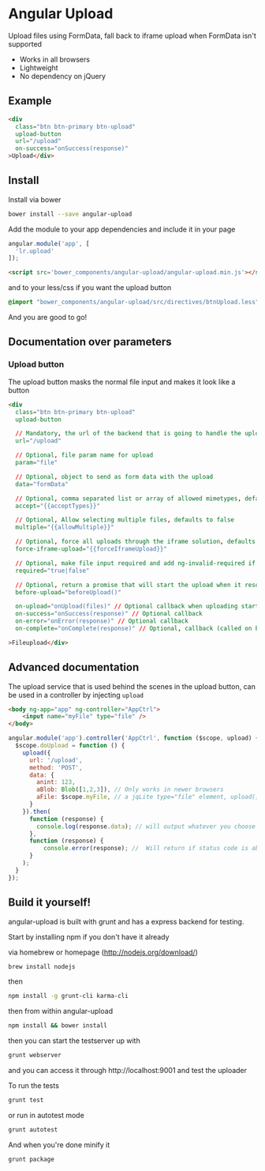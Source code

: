 # Angular Upload
Upload files using FormData, fall back to iframe upload when FormData isn't supported

 - Works in all browsers
 - Lightweight
 - No dependency on jQuery

## Example
```html
<div
  class="btn btn-primary btn-upload"
  upload-button
  url="/upload"
  on-success="onSuccess(response)"
>Upload</div>
```

## Install
Install via bower
```sh
bower install --save angular-upload
```

Add the module to your app dependencies and include it in your page
```js
angular.module('app', [
  'lr.upload'
]);
```
```html
<script src='bower_components/angular-upload/angular-upload.min.js'></script>
```

and to your less/css if you want the upload button

```css
@import "bower_components/angular-upload/src/directives/btnUpload.less"; /* or .min.css */
```

And you are good to go!

## Documentation over parameters

### Upload button
The upload button masks the normal file input and makes it look like a button

```html
<div
  class="btn btn-primary btn-upload"
  upload-button

  // Mandatory, the url of the backend that is going to handle the upload
  url="/upload"

  // Optional, file param name for upload
  param="file"

  // Optional, object to send as form data with the upload
  data="formData"

  // Optional, comma separated list or array of allowed mimetypes, defaults to allowing all types
  accept="{{acceptTypes}}"

  // Optional, Allow selecting multiple files, defaults to false
  multiple="{{allowMultiple}}"

  // Optional, force all uploads through the iframe solution, defaults to false and should normally not be included
  force-iframe-upload="{{forceIframeUpload}}"

  // Optional, make file input required and add ng-invalid-required if required is set to true on the input button
  required="true|false"

  // Optional, return a promise that will start the upload when it resolves
  before-upload="beforeUpload()"

  on-upload="onUpload(files)" // Optional callback when uploading starts
  on-success="onSuccess(response)" // Optional callback
  on-error="onError(response)" // Optional callback
  on-complete="onComplete(response)" // Optional, callback (called on both on-success and on-error)

>Fileupload</div>
```

## Advanced documentation
The upload service that is used behind the scenes in the upload button, can be used in a controller by injecting `upload`

```html
<body ng-app="app" ng-controller="AppCtrl">
    <input name="myFile" type="file" />
</body>
```

```js
angular.module('app').controller('AppCtrl', function ($scope, upload) {
  $scope.doUpload = function () {
    upload({
      url: '/upload',
      method: 'POST',
      data: {
        anint: 123,
        aBlob: Blob([1,2,3]), // Only works in newer browsers
        aFile: $scope.myFile, // a jqLite type="file" element, upload() will extract all the files from the input and put them into the FormData object before sending.
      }
    }).then(
      function (response) {
        console.log(response.data); // will output whatever you choose to return from the server on a successful upload
      },
      function (response) {
          console.error(response); //  Will return if status code is above 200 and lower than 300, same as $http
      }
    );
  }
});
```

## Build it yourself!
angular-upload is built with grunt and has a express backend for testing.

Start by installing npm if you don't have it already

via homebrew or homepage (http://nodejs.org/download/)
```sh
brew install nodejs
```
then
```sh
npm install -g grunt-cli karma-cli
```
then from within angular-upload
```sh
npm install && bower install
```
then you can start the testserver up with
```sh
grunt webserver
```

and you can access it through http://localhost:9001 and test the uploader

To run the tests
```sh
grunt test
```

or run in autotest mode

```sh
grunt autotest
```

And when you're done minify it
```sh
grunt package
```
